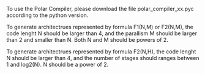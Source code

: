To use the Polar Compiler, please download the file polar_compiler_xx.pyc according to the python version.

To generate architectrues represented by formula F1(N,M) or F2(N,M), the code lenght N should be larger than 4, and the parallism M should be larger than 2 and smaller than N. Both N and M should be powers of 2.

To generate architectrues represented by formula F2(N,H), the code lenght N should be larger than 4, and the number of stages should ranges between 1 and log2(N). N should be a power of 2.
